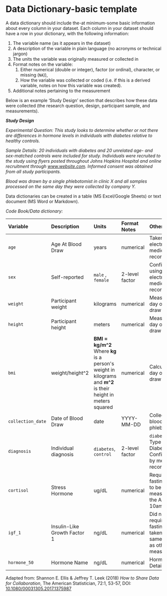 # Data Dictionary-basic template

A data dictionary should include the-at minimum-some basic information about every column in your dataset. Each column in your dataset should have a row in your dictionary, with the following information:

1. The variable name (as it appears in the dataset)
2. A description of the variable in plain language (no acronyms or technical jargon)
3. The units the variable was originally measured or collected in
4. Format notes on the variable:
    1. Either numerical (double or integer), factor (or ordinal), character, or missing (`NA`)),
    2. How the variable was collected or coded (i.e. if this is a derived variable, notes on how this variable was created).
5. Additional notes pertaining to the measurement

Below is an example ‘Study Design’ section that describes how these data were collected (the research question, design, participant sample, and measurements).

***Study Design***

*Experimental Question:* *This study looks to determine whether or not there are differences in hormone levels in individuals with diabetes relative to healthy controls.*

*Sample Details:* *20 individuals with diabetes and 20 unrelated age- and sex-matched controls were included for study. Individuals were recruited to the study using flyers posted throughout Johns Hopkins Hospital and online recruitment through www.website.com. Informed consent was obtained from all study participants.*

*Blood was drawn by a single phlebotomist in clinic X and all samples processed on the same day they were collected by company Y.*

Data dictionaries can be created in a table (MS Excel/Google Sheets) or text document (MS Word or Markdown).

*Code Book/Data dictionary:*

| **Variable**      | **Description**              | **Units**                                                                                                         | **Format Notes** | **Other Notes**                                                       |
|:------------------|:-----------------------------|:------------------------------------------------------------------------------------------------------------------|:-----------------|:----------------------------------------------------------------------|
| `age`             | Age At Blood Draw            | years                                                                                                             | numerical        | Taken from electronic medical record                                  |
| `sex`             | Self-reported                | `male` , `female`                                                                                                 | 2-level factor   | Confirmed using electronic<br>medical record                          |
| `weight`          | Participant weight           | kilograms                                                                                                         | numerical        | Measured day of blood draw                                            |
| `height`          | Participant height           | meters                                                                                                            | numerical        | Measured day of blood draw                                            |
| `bmi`             | weight/height^2              | **BMI = kg/m^2** <br>Where **kg** is a person's weight in kilograms and **m^2** is their height in meters squared | numerical        | Calculated day of blood draw                                          |
| `collection_date` | Date of Blood Draw           | date                                                                                                              | YYYY-MM-DD       | Collection of blood by<br>phlebotomist                                |
| `diagnosis`       | Individual diagnosis         | `diabetes`, `control`                                                                                             | 2-level factor   | `diabetes` = Type 2 Diabetes. Confirmed by medical record.            |
| `cortisol`        | Stress Hormone               | ug/dL                                                                                                             | numerical        | Required fasting and to be measured in the AM (8-10am)                |
| `igf_1`           | Insulin-Like Growth Factor 1 | ng/dL                                                                                                             | numerical        | Did not require fasting, but taken at the same time as other measures |
| `hormone_50`      | Hormone Name                 | ng/dL                                                                                                             | numerical        | Hormone Details                                                       |

Adapted from: Shannon E. Ellis & Jeffrey T. Leek (2018) *How to Share Data for Collaboration*, The American Statistician, 72:1, 53-57, DOI: [10.1080/00031305.2017.1375987](https://doi.org/10.1080/00031305.2017.1375987)
